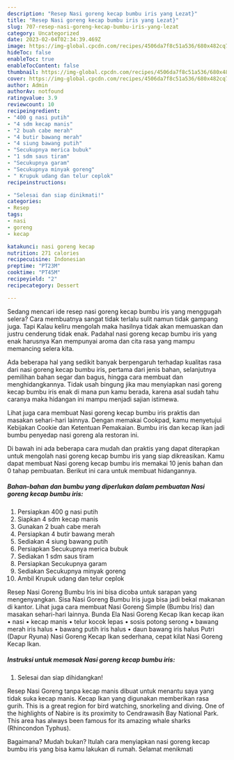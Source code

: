 ```yaml
---
description: "Resep Nasi goreng kecap bumbu iris yang Lezat}"
title: "Resep Nasi goreng kecap bumbu iris yang Lezat}"
slug: 707-resep-nasi-goreng-kecap-bumbu-iris-yang-lezat
category: Uncategorized
date: 2023-02-04T02:34:39.469Z
image: https://img-global.cpcdn.com/recipes/4506da7f8c51a536/680x482cq70/nasi-goreng-kecap-bumbu-iris-foto-resep-utama.jpg
hideToc: false
enableToc: true
enableTocContent: false
thumbnail: https://img-global.cpcdn.com/recipes/4506da7f8c51a536/680x482cq70/nasi-goreng-kecap-bumbu-iris-foto-resep-utama.jpg
cover: https://img-global.cpcdn.com/recipes/4506da7f8c51a536/680x482cq70/nasi-goreng-kecap-bumbu-iris-foto-resep-utama.jpg
author: Admin
authorAv: notfound
ratingvalue: 3.9
reviewcount: 10
recipeingredient:
- "400 g nasi putih"
- "4 sdm kecap manis"
- "2 buah cabe merah"
- "4 butir bawang merah"
- "4 siung bawang putih"
- "Secukupnya merica bubuk"
- "1 sdm saus tiram"
- "Secukupnya garam"
- "Secukupnya minyak goreng"
- " Krupuk udang dan telur ceplok"
recipeinstructions:

- "Selesai dan siap dinikmati!"
categories:
- Resep
tags:
- nasi
- goreng
- kecap

katakunci: nasi goreng kecap 
nutrition: 271 calories
recipecuisine: Indonesian
preptime: "PT23M"
cooktime: "PT45M"
recipeyield: "2"
recipecategory: Dessert

---
```



Sedang mencari ide resep nasi goreng kecap bumbu iris yang menggugah selera? Cara membuatnya sangat tidak terlalu sulit namun tidak gampang juga. Tapi Kalau keliru mengolah maka hasilnya tidak akan memuaskan dan justru cenderung tidak enak. Padahal nasi goreng kecap bumbu iris yang enak harusnya Kan mempunyai aroma dan cita rasa yang mampu memancing selera kita.


Ada beberapa hal yang sedikit banyak berpengaruh terhadap kualitas rasa dari nasi goreng kecap bumbu iris, pertama dari jenis bahan, selanjutnya pemilihan bahan segar dan bagus, hingga cara membuat dan menghidangkannya. Tidak usah bingung jika mau menyiapkan nasi goreng kecap bumbu iris enak di mana pun kamu berada, karena asal sudah tahu caranya maka hidangan ini mampu menjadi sajian istimewa.

Lihat juga cara membuat Nasi goreng kecap bumbu iris praktis dan masakan sehari-hari lainnya. Dengan memakai Cookpad, kamu menyetujui Kebijakan Cookie dan Ketentuan Pemakaian. Bumbu iris dan kecap ikan jadi bumbu penyedap nasi goreng ala restoran ini.


Di bawah ini ada beberapa cara mudah dan praktis yang dapat diterapkan untuk mengolah nasi goreng kecap bumbu iris yang siap dikreasikan. Kamu dapat membuat Nasi goreng kecap bumbu iris memakai 10 jenis bahan dan 0 tahap pembuatan. Berikut ini cara untuk membuat hidangannya.

<!--inarticleads1-->

##### Bahan-bahan dan bumbu yang diperlukan dalam pembuatan Nasi goreng kecap bumbu iris:

1. Persiapkan 400 g nasi putih
1. Siapkan 4 sdm kecap manis
1. Gunakan 2 buah cabe merah
1. Persiapkan 4 butir bawang merah
1. Sediakan 4 siung bawang putih
1. Persiapkan Secukupnya merica bubuk
1. Sediakan 1 sdm saus tiram
1. Persiapkan Secukupnya garam
1. Sediakan Secukupnya minyak goreng
1. Ambil  Krupuk udang dan telur ceplok


Resep Nasi Goreng Bumbu Iris ini bisa dicoba untuk sarapan yang mengenyangkan. Sisa Nasi Goreng Bumbu Iris juga bisa jadi bekal makanan di kantor. Lihat juga cara membuat Nasi Goreng Simple (Bumbu Iris) dan masakan sehari-hari lainnya. Bunda Ela Nasi Goreng Kecap Ikan kecap ikan • nasi • kecap manis • telur kocok lepas • sosis potong serong • bawang merah iris halus • bawang putih iris halus • daun bawang iris halus Putri (Dapur Ryuna) Nasi Goreng Kecap Ikan sederhana, cepat kilat Nasi Goreng Kecap Ikan. 

<!--inarticleads2-->

##### Instruksi untuk memasak Nasi goreng kecap bumbu iris:


1. Selesai dan siap dihidangkan!

Resep Nasi Goreng tanpa kecap manis dibuat untuk menantu saya yang tidak suka kecap manis. Kecap Ikan yang digunakan memberikan rasa gurih. This is a great region for bird watching, snorkeling and diving. One of the highlights of Nabire is its proximity to Cendrawasih Bay National Park. This area has always been famous for its amazing whale sharks (Rhincondon Typhus). 

Bagaimana? Mudah bukan? Itulah cara menyiapkan nasi goreng kecap bumbu iris yang bisa kamu lakukan di rumah. Selamat menikmati
